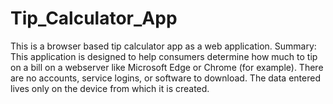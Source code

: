 # Tip_Calculator_App
This is a browser based tip calculator app as a web application.
Summary: This application is designed to help consumers determine how much to tip on a bill on a webserver like Microsoft Edge or Chrome (for example). There are no accounts, service logins, or software to download. The data entered lives only on the device from which it is created.
